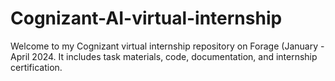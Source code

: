 # Cognizant-AI-virtual-internship
Welcome to my Cognizant virtual internship repository on Forage (January -April 2024. It includes task materials, code, documentation, and internship certification.
